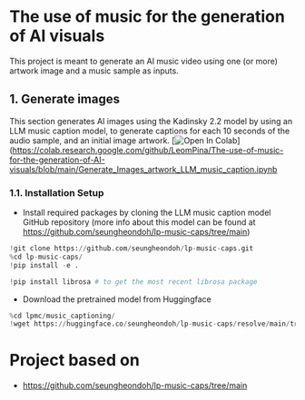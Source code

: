 # The use of music for the generation of AI visuals

This project is meant to generate an AI music video using one (or more) artwork image and a music sample as inputs.

## 1. Generate images

This section generates AI images using the Kadinsky 2.2 model by using an LLM music caption model, to generate captions for each 10 seconds of the audio sample, and an initial image artwork.
[![Open In Colab](https://colab.research.google.com/assets/colab-badge.svg)](https://colab.research.google.com/github/LeomPina/The-use-of-music-for-the-generation-of-AI-visuals/blob/main/Generate_Images_artwork_LLM_music_caption.ipynb

### 1.1. Installation Setup

* Install required packages by cloning the LLM music caption model GitHub repository (more info about this model can be found at https://github.com/seungheondoh/lp-music-caps/tree/main)
  
```python
!git clone https://github.com/seungheondoh/lp-music-caps.git
%cd lp-music-caps/
!pip install -e .

!pip install librosa # to get the most recent librosa package
```

* Download the pretrained model from Huggingface

```python
%cd lpmc/music_captioning/
!wget https://huggingface.co/seungheondoh/lp-music-caps/resolve/main/transfer.pth -O exp/transfer/lp_music_caps/last.pth
```

# Project based on

* https://github.com/seungheondoh/lp-music-caps/tree/main
